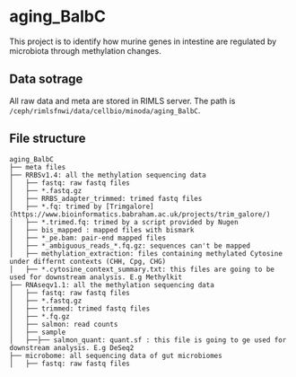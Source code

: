 # aging_BalbC
This project is to identify how murine genes in intestine are regulated by microbiota through methylation changes.

## Data sotrage
All raw data and meta are stored in RIMLS server. The path is `/ceph/rimlsfnwi/data/cellbio/minoda/aging_BalbC`.

## File structure
```
aging_BalbC
├── meta files
├── RRBSv1.4: all the methylation sequencing data
│   ├── fastq: raw fastq files
│   ├── *.fastq.gz
│   ├── RRBS_adapter_trimmed: trimed fastq files
│   ├── *.fq: trimed by [Trimgalore](https://www.bioinformatics.babraham.ac.uk/projects/trim_galore/)
│   ├── *.trimed.fq: trimed by a script provided by Nugen
│   ├── bis_mapped : mapped files with bismark
│   ├── *_pe.bam: pair-end mapped files
│   ├── *_ambiguous_reads_*.fq.gz: sequences can't be mapped
│   ├── methylation_extraction: files containing methylated Cytosine under differnt contexts (CHH, Cpg, CHG)
│   ├── *.cytosine_context_summary.txt: this files are going to be used for downstream analysis. E.g Methylkit
├── RNAseqv1.1: all the methylation sequencing data
│   ├── fastq: raw fastq files
│   ├── *.fastq.gz
│   ├── trimmed: trimed fastq files
│   ├── *.fq.gz
│   ├── salmon: read counts 
│   ├── sample
│   ├──├── salmon_quant: quant.sf : this file is going to ge used for downstream analysis. E.g DeSeq2
├── microbome: all sequencing data of gut microbiomes
│   ├── fastq: raw fastq files
```
